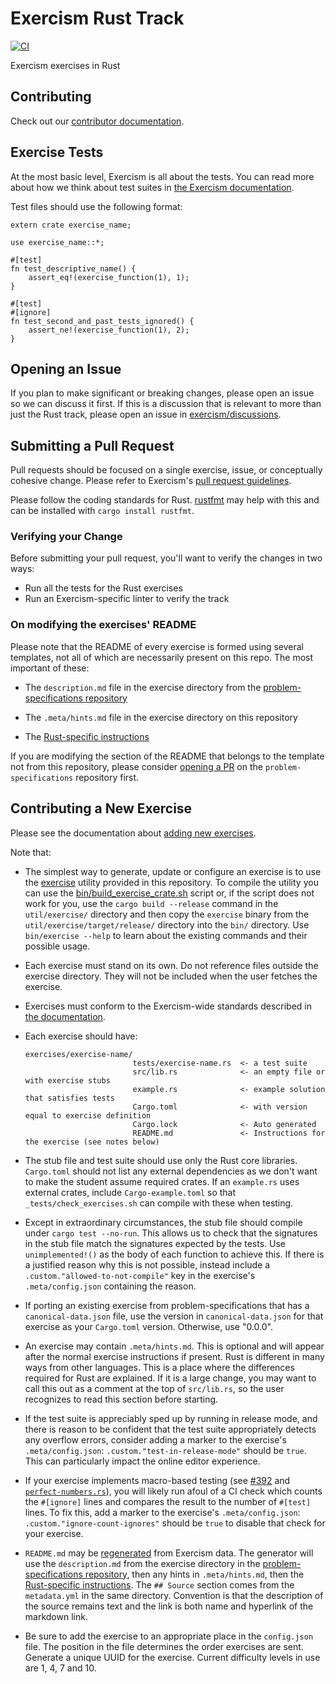 # Exercism Rust Track

[![CI](https://github.com/exercism/rust/workflows/CI/badge.svg?branch=main)](https://github.com/exercism/rust/actions?query=workflow%3ACI+branch%3Amain)

Exercism exercises in Rust

## Contributing

Check out our [contributor documentation](docs/CONTRIBUTING.md).

## Exercise Tests

At the most basic level, Exercism is all about the tests. You can read more about how we think about test suites in [the Exercism documentation](https://github.com/exercism/legacy-docs/blob/main/language-tracks/exercises/anatomy/test-suites.md).

Test files should use the following format:

```
extern crate exercise_name;

use exercise_name::*;

#[test]
fn test_descriptive_name() {
    assert_eq!(exercise_function(1), 1);
}

#[test]
#[ignore]
fn test_second_and_past_tests_ignored() {
    assert_ne!(exercise_function(1), 2);
}
```

## Opening an Issue

If you plan to make significant or breaking changes, please open an issue so we can discuss it first. If this is a discussion that is relevant to more than just the Rust track, please open an issue in [exercism/discussions](https://github.com/exercism/discussions/issues).

## Submitting a Pull Request

Pull requests should be focused on a single exercise, issue, or conceptually cohesive change. Please refer to Exercism's [pull request guidelines](https://github.com/exercism/legacy-docs/blob/main/contributing/pull-request-guidelines.md).

Please follow the coding standards for Rust.  [rustfmt](https://github.com/nrc/rustfmt) may help with this
and can be installed with `cargo install rustfmt`.

### Verifying your Change

Before submitting your pull request, you'll want to verify the changes in two ways:

* Run all the tests for the Rust exercises
* Run an Exercism-specific linter to verify the track

### On modifying the exercises' README

Please note that the README of every exercise is formed using several templates, not all of which are necessarily present on this repo. The most important of these:

- The `description.md` file in the exercise directory from the [problem-specifications repository](https://github.com/exercism/problem-specifications/tree/main/exercises)

- The `.meta/hints.md` file in the exercise directory on this repository

- The [Rust-specific instructions](https://github.com/exercism/rust/blob/main/exercises/shared/.docs/tests.md)

If you are modifying the section of the README that belongs to the template not from this repository, please consider [opening a PR](https://github.com/exercism/problem-specifications/pulls) on the `problem-specifications` repository first.

## Contributing a New Exercise

Please see the documentation about [adding new exercises](https://github.com/exercism/legacy-docs/blob/main/you-can-help/make-up-new-exercises.md).

Note that:

- The simplest way to generate, update or configure an exercise is to use the [exercise](https://github.com/exercism/rust/tree/main/util/exercise) utility provided in this repository. To compile the utility you can use the [bin/build_exercise_crate.sh](https://github.com/exercism/rust/tree/main/bin/build_exercise_crate.sh) script or, if the script does not work for you, use the `cargo build --release` command in the `util/exercise/` directory and then copy the `exercise` binary from the `util/exercise/target/release/` directory into the `bin/` directory. Use `bin/exercise --help` to learn about the existing commands and their possible usage.

- Each exercise must stand on its own. Do not reference files outside the exercise directory. They will not be included when the user fetches the exercise.

- Exercises must conform to the Exercism-wide standards described in [the documentation](https://github.com/exercism/legacy-docs/tree/main/language-tracks/exercises).

- Each exercise should have:

      exercises/exercise-name/
                              tests/exercise-name.rs  <- a test suite
                              src/lib.rs              <- an empty file or with exercise stubs
                              example.rs              <- example solution that satisfies tests
                              Cargo.toml              <- with version equal to exercise definition
                              Cargo.lock              <- Auto generated
                              README.md               <- Instructions for the exercise (see notes below)

- The stub file and test suite should use only the Rust core libraries. `Cargo.toml` should not list any external dependencies as we don't want to make the student assume required crates. If an `example.rs` uses external crates, include `Cargo-example.toml` so that `_tests/check_exercises.sh` can compile with these when testing.

- Except in extraordinary circumstances, the stub file should compile under `cargo test --no-run`.
  This allows us to check that the signatures in the stub file match the signatures expected by the tests.
  Use `unimplemented!()` as the body of each function to achieve this.
  If there is a justified reason why this is not possible, instead include a `.custom."allowed-to-not-compile"` key in the exercise's `.meta/config.json` containing the reason.

- If porting an existing exercise from problem-specifications that has a `canonical-data.json` file, use the version in `canonical-data.json` for that exercise as your `Cargo.toml` version.  Otherwise, use "0.0.0".

- An exercise may contain `.meta/hints.md`.  This is optional and will appear after the normal exercise
  instructions if present.  Rust is different in many ways from other languages.  This is a place where the differences required for Rust are explained.  If it is a large change, you may want to call this out as a comment at the top of `src/lib.rs`, so the user recognizes to read this section before starting.

- If the test suite is appreciably sped up by running in release mode, and there is reason to be confident that the test suite appropriately detects any overflow errors, consider adding a marker to the exercise's `.meta/config.json`: `.custom."test-in-release-mode"` should be `true`. This can particularly impact the online editor experience.

- If your exercise implements macro-based testing (see [#392](https://github.com/exercism/rust/issues/392#issuecomment-343865993) and [`perfect-numbers.rs`](https://github.com/exercism/rust/blob/main/exercises/practice/perfect-numbers/tests/perfect-numbers.rs)), you will likely run afoul of a CI check which counts the `#[ignore]` lines and compares the result to the number of `#[test]` lines. To fix this, add a marker to the exercise's `.meta/config.json`: `.custom."ignore-count-ignores"` should be `true` to disable that check for your exercise.

- `README.md` may be [regenerated](https://github.com/exercism/legacy-docs/blob/main/maintaining-a-track/regenerating-exercise-readmes.md) from Exercism data. The generator will use the `description.md` from the exercise directory in the [problem-specifications repository](https://github.com/exercism/problem-specifications/tree/main/exercises), then any hints in `.meta/hints.md`, then the [Rust-specific instructions](https://github.com/exercism/rust/blob/main/exercises/shared/.docs/tests.md). The `## Source` section comes from the `metadata.yml` in the same directory.  Convention is that the description of the source remains text and the link is both name and hyperlink of the markdown link.

- Be sure to add the exercise to an appropriate place in the `config.json` file.  The position in the file determines the order exercises are sent.   Generate a unique UUID for the exercise.  Current difficulty levels in use are 1, 4, 7 and 10.

